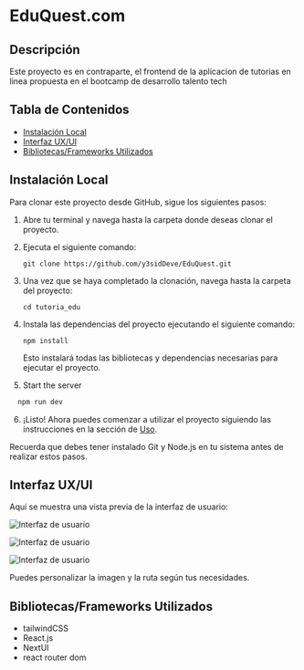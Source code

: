 # EduQuest.com

## Descripción

Este proyecto es en contraparte, el frontend de la aplicacion de tutorias en linea propuesta en el bootcamp de desarrollo talento tech

## Tabla de Contenidos

- [Instalación Local](#instalación-local)
- [Interfaz UX/UI](#interfaz)
- [Bibliotecas/Frameworks Utilizados](#bibliotecasframeworks-utilizados)

## Instalación Local

Para clonar este proyecto desde GitHub, sigue los siguientes pasos:

1. Abre tu terminal y navega hasta la carpeta donde deseas clonar el proyecto.
2. Ejecuta el siguiente comando:

   ```
   git clone https://github.com/y3sidDeve/EduQuest.git
   ```

3. Una vez que se haya completado la clonación, navega hasta la carpeta del proyecto:

   ```
   cd tutoria_edu
   ```

4. Instala las dependencias del proyecto ejecutando el siguiente comando:

   ```
   npm install
   ```

   Esto instalará todas las bibliotecas y dependencias necesarias para ejecutar el proyecto.

5. Start the server

```bash
  npm run dev
```

6. ¡Listo! Ahora puedes comenzar a utilizar el proyecto siguiendo las instrucciones en la sección de [Uso](#uso).

Recuerda que debes tener instalado Git y Node.js en tu sistema antes de realizar estos pasos.

## Interfaz UX/UI

Aquí se muestra una vista previa de la interfaz de usuario:

![Interfaz de usuario](https://private-user-images.githubusercontent.com/118916108/342971885-77cf12dc-c3fc-4924-ab26-38a86089a23e.png?jwt=eyJhbGciOiJIUzI1NiIsInR5cCI6IkpXVCJ9.eyJpc3MiOiJnaXRodWIuY29tIiwiYXVkIjoicmF3LmdpdGh1YnVzZXJjb250ZW50LmNvbSIsImtleSI6ImtleTUiLCJleHAiOjE3MTkzNjM2MzQsIm5iZiI6MTcxOTM2MzMzNCwicGF0aCI6Ii8xMTg5MTYxMDgvMzQyOTcxODg1LTc3Y2YxMmRjLWMzZmMtNDkyNC1hYjI2LTM4YTg2MDg5YTIzZS5wbmc_WC1BbXotQWxnb3JpdGhtPUFXUzQtSE1BQy1TSEEyNTYmWC1BbXotQ3JlZGVudGlhbD1BS0lBVkNPRFlMU0E1M1BRSzRaQSUyRjIwMjQwNjI2JTJGdXMtZWFzdC0xJTJGczMlMkZhd3M0X3JlcXVlc3QmWC1BbXotRGF0ZT0yMDI0MDYyNlQwMDU1MzRaJlgtQW16LUV4cGlyZXM9MzAwJlgtQW16LVNpZ25hdHVyZT02NDUwMWNjYjQwZTdlOTJmZGJkMGE1NzE0YmRlMjc3MjBlNjdhZjg0NzQxNDAwY2U5MjZkZWU1ZGNlYzU5MmU4JlgtQW16LVNpZ25lZEhlYWRlcnM9aG9zdCZhY3Rvcl9pZD0wJmtleV9pZD0wJnJlcG9faWQ9MCJ9.NfmSo9U0cLsaaTpcKSul5D5hFQXacSFfdfRB7v3FPes)

![Interfaz de usuario](https://private-user-images.githubusercontent.com/118916108/342971944-5a84cfd0-b760-46e5-aba1-346877adad7e.png?jwt=eyJhbGciOiJIUzI1NiIsInR5cCI6IkpXVCJ9.eyJpc3MiOiJnaXRodWIuY29tIiwiYXVkIjoicmF3LmdpdGh1YnVzZXJjb250ZW50LmNvbSIsImtleSI6ImtleTUiLCJleHAiOjE3MTkzNjQxMzksIm5iZiI6MTcxOTM2MzgzOSwicGF0aCI6Ii8xMTg5MTYxMDgvMzQyOTcxOTQ0LTVhODRjZmQwLWI3NjAtNDZlNS1hYmExLTM0Njg3N2FkYWQ3ZS5wbmc_WC1BbXotQWxnb3JpdGhtPUFXUzQtSE1BQy1TSEEyNTYmWC1BbXotQ3JlZGVudGlhbD1BS0lBVkNPRFlMU0E1M1BRSzRaQSUyRjIwMjQwNjI2JTJGdXMtZWFzdC0xJTJGczMlMkZhd3M0X3JlcXVlc3QmWC1BbXotRGF0ZT0yMDI0MDYyNlQwMTAzNTlaJlgtQW16LUV4cGlyZXM9MzAwJlgtQW16LVNpZ25hdHVyZT00YjQ1MzllNWZiYzE5YzFhYjk1YjNiMGZkYmUxNTQ0MmFhZTI3Yjg4OGFkZjRjYmViMjc3MTlhYTE2YjBmOTZmJlgtQW16LVNpZ25lZEhlYWRlcnM9aG9zdCZhY3Rvcl9pZD0wJmtleV9pZD0wJnJlcG9faWQ9MCJ9.ypwjiLDOB7Csuz13gqOjf1fZSBp4aVMNDyus5tnkbfM)

![Interfaz de usuario](https://private-user-images.githubusercontent.com/118916108/342972068-2aa958e4-7302-4719-8b4d-80c2b4a662be.png?jwt=eyJhbGciOiJIUzI1NiIsInR5cCI6IkpXVCJ9.eyJpc3MiOiJnaXRodWIuY29tIiwiYXVkIjoicmF3LmdpdGh1YnVzZXJjb250ZW50LmNvbSIsImtleSI6ImtleTUiLCJleHAiOjE3MTkzNjQxMzksIm5iZiI6MTcxOTM2MzgzOSwicGF0aCI6Ii8xMTg5MTYxMDgvMzQyOTcyMDY4LTJhYTk1OGU0LTczMDItNDcxOS04YjRkLTgwYzJiNGE2NjJiZS5wbmc_WC1BbXotQWxnb3JpdGhtPUFXUzQtSE1BQy1TSEEyNTYmWC1BbXotQ3JlZGVudGlhbD1BS0lBVkNPRFlMU0E1M1BRSzRaQSUyRjIwMjQwNjI2JTJGdXMtZWFzdC0xJTJGczMlMkZhd3M0X3JlcXVlc3QmWC1BbXotRGF0ZT0yMDI0MDYyNlQwMTAzNTlaJlgtQW16LUV4cGlyZXM9MzAwJlgtQW16LVNpZ25hdHVyZT02OWEyNmU1ZDg3YWY2Y2E5Mjg5ZTQ5ZWU2YWJhODM2NmVlN2FmMzZhYWY1Mjc0MjRiZTUwMjVmNTgyYWNhMDVmJlgtQW16LVNpZ25lZEhlYWRlcnM9aG9zdCZhY3Rvcl9pZD0wJmtleV9pZD0wJnJlcG9faWQ9MCJ9.jbdAxQ5MLxNHOoNhXgwZLcQ9vzvwzoR8Me4AL_ZRA4E)

Puedes personalizar la imagen y la ruta según tus necesidades.

## Bibliotecas/Frameworks Utilizados

- tailwindCSS
- React.js
- NextUI
- react router dom
